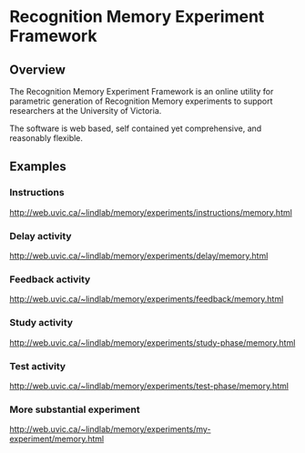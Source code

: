 # Recognition Memory Experiment Framework

## Overview
The Recognition Memory Experiment Framework is an online utility for parametric generation of Recognition Memory experiments to support researchers at the University of Victoria.

The software is web based, self contained yet comprehensive, and reasonably flexible.

## Examples
### Instructions
http://web.uvic.ca/~lindlab/memory/experiments/instructions/memory.html

### Delay activity
http://web.uvic.ca/~lindlab/memory/experiments/delay/memory.html

### Feedback activity
http://web.uvic.ca/~lindlab/memory/experiments/feedback/memory.html

### Study activity
http://web.uvic.ca/~lindlab/memory/experiments/study-phase/memory.html

### Test activity
http://web.uvic.ca/~lindlab/memory/experiments/test-phase/memory.html

### More substantial experiment
http://web.uvic.ca/~lindlab/memory/experiments/my-experiment/memory.html

